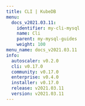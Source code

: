 ```yaml
---
title: CLI | KubeDB
menu:
  docs_v2021.03.11:
    identifier: my-cli-mysql
    name: Cli
    parent: my-mysql-guides
    weight: 100
menu_name: docs_v2021.03.11
info:
  autoscaler: v0.2.0
  cli: v0.17.0
  community: v0.17.0
  enterprise: v0.4.0
  installer: v0.17.0
  release: v2021.03.11
  version: v2021.03.11
---
```


